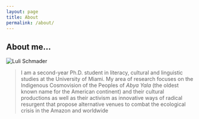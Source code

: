 ```yaml
---
layout: page
title: About 
permalink: /about/
---
```


## About me... 

![Luli Schmader](/lulischmader/lulischmader.github.io/blob/master/images/Luli.png)

> I am a second-year Ph.D. student in literacy, cultural and linguistic studies at the University of Miami. My area of research focuses on the Indigenous Cosmovision of the Peoples of *Abya Yala* (the oldest known name for the American continent) and their cultural productions as well as their activism as innovative ways of radical resurgent that propose alternative venues to combat the ecological crisis in the Amazon and worldwide
